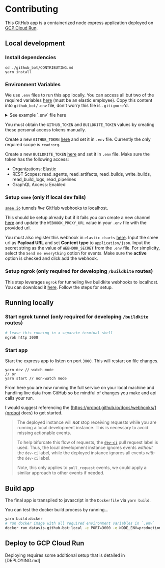 # Contributing

This GitHub app is a containerized node express application deployed on [GCP Cloud Run](https://cloud.google.com/run).

## Local development

### Install dependencies

```
cd ./github_bot/CONTRIBUTING.md
yarn install
```

### Environment Variables

We use `.env` files to run this app locally. You can access all but two of the required variables [here](https://p.elstc.co/paste/byxL670y#GBaoH3fslcdTAjo9eZdSW4anOYySjycUPL1NQGr0CBC) (must be an elastic employee). Copy this content into `github_bot/.env` file, don't worry this file is `.gitignore`'d.

<details><summary>See example `.env` file here</summary>
<p>

Values explained more below.

```bash
# Triggers development environment
NODE_ENV=development

# PAT used for org/admin requests not granted to elastic-charts bot
GITHUB_TOKEN=<INPUT_YOUR_TOKEN_HERE>

# Used to make api requests
BUILDKITE_TOKEN=<INPUT_YOUR_TOKEN_HERE>

# Proxy tunnel used to reroute GitHub webhooks to localhost
WEBHOOK_PROXY_URL=https://smee.io/***
WEBHOOK_SECRET=***

# Nonce to somewhat secure buildkite webhook urls
BUILDKITE_WEBHOOK_NONCE=***

# GitHub App authentication json for elastic-charts bot
# See https://github.com/apps/elastic-charts
GITHUB_AUTH='{...}'
```

</p>
</details>

You must obtain the `GITHUB_TOKEN` and `BUILDKITE_TOKEN` values by creating these personal access tokens manually.

Create a new `GITHUB_TOKEN` [here](https://github.com/settings/tokens/new) and set it in `.env` file. Currently the only required scope is `read:org`.

Create a new `BUILDKITE_TOKEN` [here](https://buildkite.com/user/api-access-tokens/new) and set it in `.env` file. Make sure the token has the following access:

- Organizations: Elastic
- REST Scopes: read_agents, read_artifacts, read_builds, write_builds, read_build_logs, read_pipelines
- GraphQL Access: Enabled

### Setup `smee` (only if local dev fails)

[`smee.io`](https://smee.io/) tunnels *live* GitHub webhooks to localhost.

This should be setup already but if it fails you can create a new channel [here](https://smee.io/new) and update the `WEBHOOK_PROXY_URL` value in your `.env` file with the provided url.

You must also register this webhook in `elastic-charts` [here](https://github.com/elastic/elastic-charts/settings/hooks/new). Input the smee url as **Payload URL** and set **Content type** to `application/json`. Input the secret string as the value of `WEBHOOK_SECRET` from the `.env` file. For simplicity, select the `Send me everything` option for events. Make sure the **active** option is checked and click add the webhook.

### Setup ngrok (only required for developing `/buildkite` routes)

This step leverages `ngrok` for tunneling *live* buildkite webhooks to localhost. You can download it [here](https://ngrok.com/download). Follow the steps for setup.

## Running locally

### Start ngrok tunnel (only required for developing `/buildkite` routes)

```bash
# leave this running in a separate terminal shell
ngrok http 3000
```

### Start app

Start the express app to listen on port `3000`. This will restart on file changes.

```
yarn dev // watch mode
// or
yarn start // non-watch mode
```

From here you are now running the full service on your local machine and handling live data from GitHub so be mindful of changes you make and api calls your run.

I would suggest referencing the [https://probot.github.io/docs/webhooks/](probot docs) to get started.

> The deployed instance will **_not_** stop receiving requests while you are running a local development instance. This is necessary to avoid missing actionable events.
>
> To help bifurcate this flow of requests, the [`dev-ci`]() pull request label is used. Thus, the local development instance ignores events _without_ the `dev-ci` label, while the deployed instance ignores all events _with_ the `dev-ci` label.
>
> Note, this only applies to `pull_request` events, we could apply a similar approach to other events if needed.

## Build app

The final app is transpiled to javascript in the `Dockerfile` via `yarn build`.

You can test the docker build process by running...

```bash
yarn build:docker
# run docker image with all required environment variables in `.env`
docker run datavis-github-bot:local -e PORT=3000 -e NODE_ENV=production -e ...
```

## Deploy to GCP Cloud Run

Deploying requires some additional setup that is detailed in [DEPLOYING.md]

